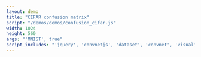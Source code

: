 ```yaml
---
layout: demo
title: "CIFAR confusion matrix"
script: "/demos/demos/confusion_cifar.js"
width: 1024
height: 560
args: "'MNIST', true"
script_includes: "'jquery', 'convnetjs', 'dataset', 'convnet', 'visualizer'"
---
```



